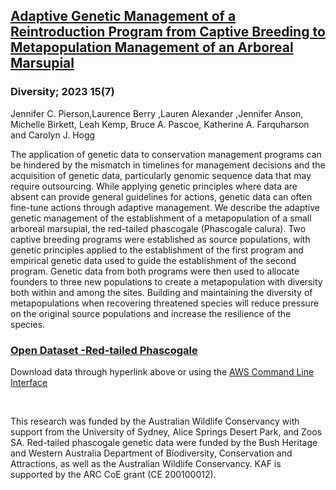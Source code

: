## [Adaptive Genetic Management of a Reintroduction Program from Captive Breeding to Metapopulation Management of an Arboreal Marsupial](https://doi.org/10.3390/d15070848)

### Diversity; 2023 15(7)
Jennifer C. Pierson,Laurence Berry ,Lauren Alexander ,Jennifer Anson, Michelle Birkett, Leah Kemp, Bruce A. Pascoe, Katherine A. Farquharson and Carolyn J. Hogg

The application of genetic data to conservation management programs can be hindered by the mismatch in timelines for management decisions and the acquisition of genetic data, particularly genomic sequence data that may require outsourcing. While applying genetic principles where data are absent can provide general guidelines for actions, genetic data can often fine-tune actions through adaptive management. We describe the adaptive genetic management of the establishment of a metapopulation of a small arboreal marsupial, the red-tailed phascogale (Phascogale calura). Two captive breeding programs were established as source populations, with genetic principles applied to the establishment of the first program and empirical genetic data used to guide the establishment of the second program. Genetic data from both programs were then used to allocate founders to three new populations to create a metapopulation with diversity both within and among the sites. Building and maintaining the diversity of metapopulations when recovering threatened species will reduce pressure on the original source populations and increase the resilience of the species.

### [Open Dataset -Red-tailed Phascogale](../species/Phascogale_calura.md)

Download data through hyperlink above or using the [AWS Command Line Interface](https://docs.aws.amazon.com/cli/latest/userguide/cli-chap-install.html)
  
<br>

This research was funded by the Australian Wildlife Conservancy with support from the University of Sydney, Alice Springs Desert Park, and Zoos SA. Red-tailed phascogale genetic data were funded by the Bush Heritage and Western Australia Department of Biodiversity, Conservation and Attractions, as well as the Australian Wildlife Conservancy. KAF is supported by the ARC CoE grant (CE 200100012).

